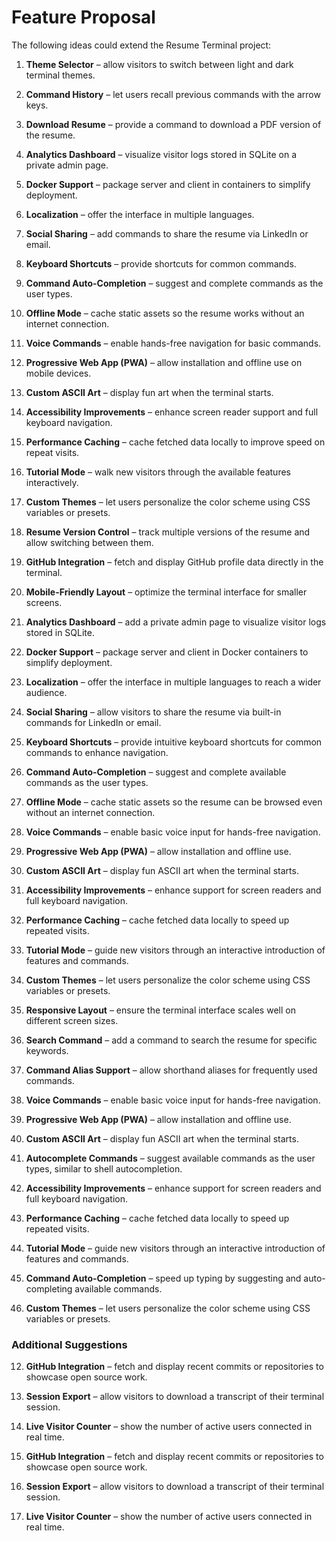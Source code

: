 # Feature Proposal

The following ideas could extend the Resume Terminal project:

1. **Theme Selector** – allow visitors to switch between light and dark terminal themes.
2. **Command History** – let users recall previous commands with the arrow keys.
3. **Download Resume** – provide a command to download a PDF version of the resume.
4. **Analytics Dashboard** – visualize visitor logs stored in SQLite on a private admin page.
5. **Docker Support** – package server and client in containers to simplify deployment.
6. **Localization** – offer the interface in multiple languages.
7. **Social Sharing** – add commands to share the resume via LinkedIn or email.
8. **Keyboard Shortcuts** – provide shortcuts for common commands.
9. **Command Auto-Completion** – suggest and complete commands as the user types.
10. **Offline Mode** – cache static assets so the resume works without an internet connection.
11. **Voice Commands** – enable hands-free navigation for basic commands.
12. **Progressive Web App (PWA)** – allow installation and offline use on mobile devices.
13. **Custom ASCII Art** – display fun art when the terminal starts.
14. **Accessibility Improvements** – enhance screen reader support and full keyboard navigation.
15. **Performance Caching** – cache fetched data locally to improve speed on repeat visits.
16. **Tutorial Mode** – walk new visitors through the available features interactively.
17. **Custom Themes** – let users personalize the color scheme using CSS variables or presets.
18. **Resume Version Control** – track multiple versions of the resume and allow switching between them.
19. **GitHub Integration** – fetch and display GitHub profile data directly in the terminal.
20. **Mobile-Friendly Layout** – optimize the terminal interface for smaller screens.
4. **Analytics Dashboard** – add a private admin page to visualize visitor logs stored in SQLite.
5. **Docker Support** – package server and client in Docker containers to simplify deployment.
6. **Localization** – offer the interface in multiple languages to reach a wider audience.
7. **Social Sharing** – allow visitors to share the resume via built-in commands for LinkedIn or email.
8. **Keyboard Shortcuts** – provide intuitive keyboard shortcuts for common commands to enhance navigation.
9. **Command Auto-Completion** – suggest and complete available commands as the user types.
10. **Offline Mode** – cache static assets so the resume can be browsed even without an internet connection.
11. **Voice Commands** – enable basic voice input for hands-free navigation.
12. **Progressive Web App (PWA)** – allow installation and offline use.
13. **Custom ASCII Art** – display fun ASCII art when the terminal starts.
14. **Accessibility Improvements** – enhance support for screen readers and full keyboard navigation.
15. **Performance Caching** – cache fetched data locally to speed up repeated visits.
16. **Tutorial Mode** – guide new visitors through an interactive introduction of features and commands.
17. **Custom Themes** – let users personalize the color scheme using CSS variables or presets.
18. **Responsive Layout** – ensure the terminal interface scales well on different screen sizes.
19. **Search Command** – add a command to search the resume for specific keywords.
20. **Command Alias Support** – allow shorthand aliases for frequently used commands.

8. **Voice Commands** – enable basic voice input for hands-free navigation.
9. **Progressive Web App (PWA)** – allow installation and offline use.
10. **Custom ASCII Art** – display fun ASCII art when the terminal starts.


8. **Autocomplete Commands** – suggest available commands as the user types, similar to shell autocompletion.
9. **Accessibility Improvements** – enhance support for screen readers and full keyboard navigation.
10. **Performance Caching** – cache fetched data locally to speed up repeated visits.
11. **Tutorial Mode** – guide new visitors through an interactive introduction of features and commands.

8. **Command Auto-Completion** – speed up typing by suggesting and auto-completing available commands.
9. **Custom Themes** – let users personalize the color scheme using CSS variables or presets.

### Additional Suggestions

12. **GitHub Integration** – fetch and display recent commits or repositories to showcase open source work.
13. **Session Export** – allow visitors to download a transcript of their terminal session.
14. **Live Visitor Counter** – show the number of active users connected in real time.


12. **GitHub Integration** – fetch and display recent commits or repositories to showcase open source work.
13. **Session Export** – allow visitors to download a transcript of their terminal session.
14. **Live Visitor Counter** – show the number of active users connected in real time.

